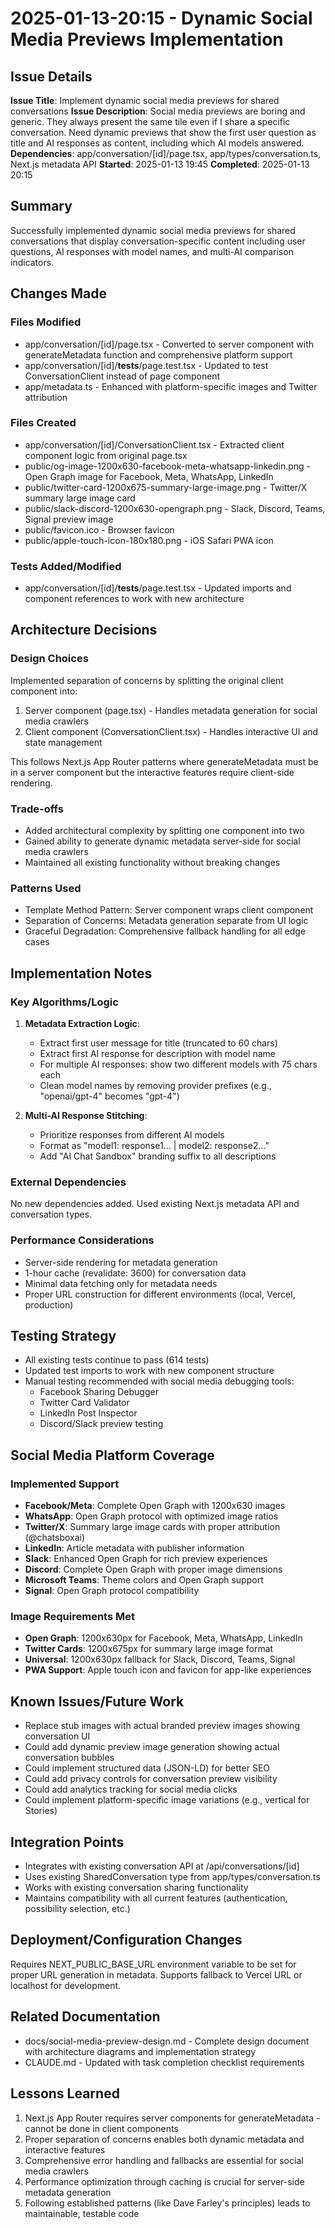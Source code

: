 # 2025-01-13-20:15 - Dynamic Social Media Previews Implementation

## Issue Details
**Issue Title**: Implement dynamic social media previews for shared conversations
**Issue Description**: Social media previews are boring and generic. They always present the same tile even if I share a specific conversation. Need dynamic previews that show the first user question as title and AI responses as content, including which AI models answered.
**Dependencies**: app/conversation/[id]/page.tsx, app/types/conversation.ts, Next.js metadata API
**Started**: 2025-01-13 19:45
**Completed**: 2025-01-13 20:15

## Summary
Successfully implemented dynamic social media previews for shared conversations that display conversation-specific content including user questions, AI responses with model names, and multi-AI comparison indicators.

## Changes Made

### Files Modified
- app/conversation/[id]/page.tsx - Converted to server component with generateMetadata function and comprehensive platform support
- app/conversation/[id]/__tests__/page.test.tsx - Updated to test ConversationClient instead of page component
- app/metadata.ts - Enhanced with platform-specific images and Twitter attribution

### Files Created
- app/conversation/[id]/ConversationClient.tsx - Extracted client component logic from original page.tsx
- public/og-image-1200x630-facebook-meta-whatsapp-linkedin.png - Open Graph image for Facebook, Meta, WhatsApp, LinkedIn
- public/twitter-card-1200x675-summary-large-image.png - Twitter/X summary large image card
- public/slack-discord-1200x630-opengraph.png - Slack, Discord, Teams, Signal preview image
- public/favicon.ico - Browser favicon
- public/apple-touch-icon-180x180.png - iOS Safari PWA icon

### Tests Added/Modified
- app/conversation/[id]/__tests__/page.test.tsx - Updated imports and component references to work with new architecture

## Architecture Decisions

### Design Choices
Implemented separation of concerns by splitting the original client component into:
1. Server component (page.tsx) - Handles metadata generation for social media crawlers
2. Client component (ConversationClient.tsx) - Handles interactive UI and state management

This follows Next.js App Router patterns where generateMetadata must be in a server component but the interactive features require client-side rendering.

### Trade-offs
- Added architectural complexity by splitting one component into two
- Gained ability to generate dynamic metadata server-side for social media crawlers
- Maintained all existing functionality without breaking changes

### Patterns Used
- Template Method Pattern: Server component wraps client component
- Separation of Concerns: Metadata generation separate from UI logic
- Graceful Degradation: Comprehensive fallback handling for all edge cases

## Implementation Notes

### Key Algorithms/Logic
1. **Metadata Extraction Logic**:
   - Extract first user message for title (truncated to 60 chars)
   - Extract first AI response for description with model name
   - For multiple AI responses: show two different models with 75 chars each
   - Clean model names by removing provider prefixes (e.g., "openai/gpt-4" becomes "gpt-4")

2. **Multi-AI Response Stitching**:
   - Prioritize responses from different AI models
   - Format as "model1: response1... | model2: response2..."
   - Add "AI Chat Sandbox" branding suffix to all descriptions

### External Dependencies
No new dependencies added. Used existing Next.js metadata API and conversation types.

### Performance Considerations
- Server-side rendering for metadata generation
- 1-hour cache (revalidate: 3600) for conversation data
- Minimal data fetching only for metadata needs
- Proper URL construction for different environments (local, Vercel, production)

## Testing Strategy
- All existing tests continue to pass (614 tests)
- Updated test imports to work with new component structure
- Manual testing recommended with social media debugging tools:
  - Facebook Sharing Debugger
  - Twitter Card Validator
  - LinkedIn Post Inspector
  - Discord/Slack preview testing

## Social Media Platform Coverage

### Implemented Support
- **Facebook/Meta**: Complete Open Graph with 1200x630 images
- **WhatsApp**: Open Graph protocol with optimized image ratios
- **Twitter/X**: Summary large image cards with proper attribution (@chatsboxai)
- **LinkedIn**: Article metadata with publisher information
- **Slack**: Enhanced Open Graph for rich preview experiences
- **Discord**: Complete Open Graph with proper image dimensions
- **Microsoft Teams**: Theme colors and Open Graph support
- **Signal**: Open Graph protocol compatibility

### Image Requirements Met
- **Open Graph**: 1200x630px for Facebook, Meta, WhatsApp, LinkedIn
- **Twitter Cards**: 1200x675px for summary large image format
- **Universal**: 1200x630px fallback for Slack, Discord, Teams, Signal
- **PWA Support**: Apple touch icon and favicon for app-like experiences

## Known Issues/Future Work
- Replace stub images with actual branded preview images showing conversation UI
- Could add dynamic preview image generation showing actual conversation bubbles
- Could implement structured data (JSON-LD) for better SEO
- Could add privacy controls for conversation preview visibility
- Could add analytics tracking for social media clicks
- Could implement platform-specific image variations (e.g., vertical for Stories)

## Integration Points
- Integrates with existing conversation API at /api/conversations/[id]
- Uses existing SharedConversation type from app/types/conversation.ts
- Works with existing conversation sharing functionality
- Maintains compatibility with all current features (authentication, possibility selection, etc.)

## Deployment/Configuration Changes
Requires NEXT_PUBLIC_BASE_URL environment variable to be set for proper URL generation in metadata. Supports fallback to Vercel URL or localhost for development.

## Related Documentation
- docs/social-media-preview-design.md - Complete design document with architecture diagrams and implementation strategy
- CLAUDE.md - Updated with task completion checklist requirements

## Lessons Learned
1. Next.js App Router requires server components for generateMetadata - cannot be done in client components
2. Proper separation of concerns enables both dynamic metadata and interactive features
3. Comprehensive error handling and fallbacks are essential for social media crawlers
4. Performance optimization through caching is crucial for server-side metadata generation
5. Following established patterns (like Dave Farley's principles) leads to maintainable, testable code
